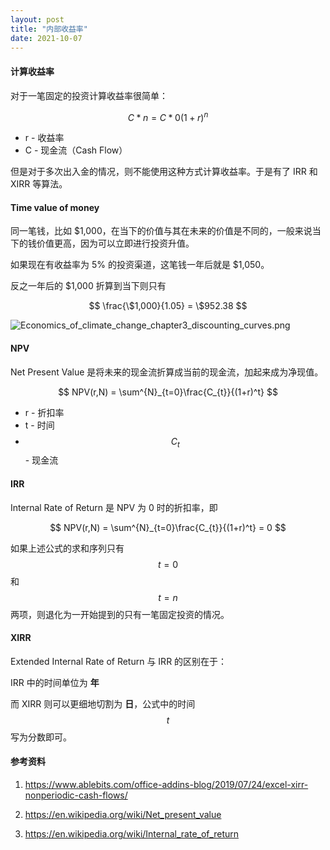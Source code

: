 ```yaml
---
layout: post
title: "内部收益率"
date: 2021-10-07
---
```


#### **计算收益率**

对于一笔固定的投资计算收益率很简单：

$$ C*{n} = C*{0}(1+r)^{n} $$

- r - 收益率
- C - 现金流（Cash Flow）

但是对于多次出入金的情况，则不能使用这种方式计算收益率。于是有了 IRR 和 XIRR 等算法。

#### **Time value of money**

同一笔钱，比如 \$1,000，在当下的价值与其在未来的价值是不同的，一般来说当下的钱价值更高，因为可以立即进行投资升值。

如果现在有收益率为 5% 的投资渠道，这笔钱一年后就是 \$1,050。

反之一年后的 \$1,000 折算到当下则只有

$$ \frac{\$1,000}{1.05} = \$952.38 $$

![Economics_of_climate_change_chapter3_discounting_curves.png](/images/Economics_of_climate_change_chapter3_discounting_curves.png)

#### **NPV**

Net Present Value 是将未来的现金流折算成当前的现金流，加起来成为净现值。

$$ NPV(r,N) = \sum^{N}_{t=0}\frac{C_{t}}{(1+r)^t} $$

- r - 折扣率
- t - 时间
- $$C_{t}$$ - 现金流

#### **IRR**

Internal Rate of Return 是 NPV 为 0 时的折扣率，即

$$ NPV(r,N) = \sum^{N}_{t=0}\frac{C_{t}}{(1+r)^t} = 0 $$

如果上述公式的求和序列只有 $$t=0$$ 和 $$t=n$$ 两项，则退化为一开始提到的只有一笔固定投资的情况。

#### **XIRR**

Extended Internal Rate of Return 与 IRR 的区别在于：

IRR 中的时间单位为 **年**

而 XIRR 则可以更细地切割为 **日**，公式中的时间 $$t$$ 写为分数即可。

#### **参考资料**

1. <https://www.ablebits.com/office-addins-blog/2019/07/24/excel-xirr-nonperiodic-cash-flows/>

2. <https://en.wikipedia.org/wiki/Net_present_value>

3. <https://en.wikipedia.org/wiki/Internal_rate_of_return>
